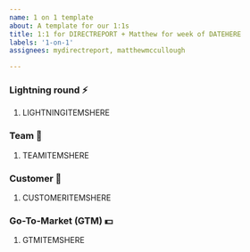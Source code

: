 ```yaml
---
name: 1 on 1 template
about: A template for our 1:1s
title: 1:1 for DIRECTREPORT + Matthew for week of DATEHERE
labels: '1-on-1'
assignees: mydirectreport, matthewmccullough

---
```


### Lightning round ⚡️

1. LIGHTNINGITEMSHERE

### Team 👥

1. TEAMITEMSHERE

### Customer 🐣

1. CUSTOMERITEMSHERE

### Go-To-Market (GTM) 💵

1. GTMITEMSHERE
